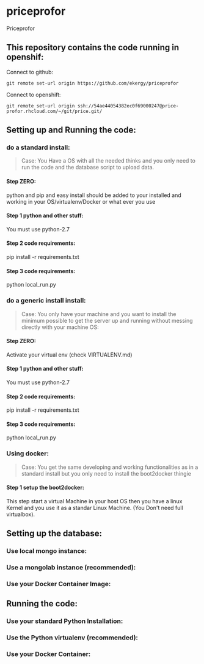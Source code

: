 # priceprofor
Priceprofor

## This repository contains the code running in openshif:
Connect to github:
```
git remote set-url origin https://github.com/ekergy/priceprofor
```
Connect to openshift:
```
git remote set-url origin ssh://54ae44054382ec0f69000247@price-profor.rhcloud.com/~/git/price.git/
```

## Setting up and Running the code:

### do a standard install:
>   Case:
    You Have a OS with all the needed thinks
    and you only need to run the code and the database script
    to upload data.

#### Step ZERO:
python and pip and easy install should be added to your installed and working in your 
OS/virtualenv/Docker or what ever you use

#### Step 1 python and other stuff:
You must use python-2.7

#### Step 2 code requirements:
pip install -r requirements.txt

#### Step 3 code requirements:
python local_run.py



### do a generic install install:
>   Case:
    You only have your machine and you want to install
    the minimum possible to get the server up and running without
    messing directly with your machine OS:

#### Step ZERO:
Activate your virtual env (check VIRTUALENV.md)

#### Step 1 python and other stuff:
You must use python-2.7

#### Step 2 code requirements:
pip install -r requirements.txt

#### Step 3 code requirements:
python local_run.py

### Using docker:
>   Case:
    You get the same developing and working functionalities as in a
    standard install but you only need to install the boot2docker thingie

#### Step 1 setup the boot2docker:
This step start a virtual Machine in your host OS then you have a linux
Kernel and you use it as a standar Linux Machine. (You Don't need full virtualbox).















## Setting up the database:

### Use local mongo instance:

### Use a mongolab instance (recommended):

### Use your Docker Container Image:

## Running the code:

### Use your standard Python Installation:

### Use the Python virtualenv (recommended):

### Use your Docker Container:
